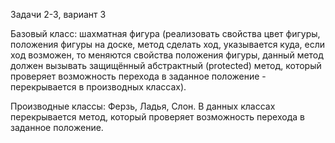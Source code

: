 Задачи 2-3, вариант 3

Базовый класс: шахматная фигура (реализовать свойства цвет фигуры, положения фигуры на доске, метод сделать ход, указывается куда, если ход возможен, то меняются свойства положения фигуры, данный метод должен вызывать защищённый абстрактный (protected) метод, который проверяет возможность перехода в заданное положение - перекрывается в производных классах).

Производные классы: Ферзь, Ладья, Слон. В данных классах перекрывается метод, который проверяет возможность перехода в заданное положение.
